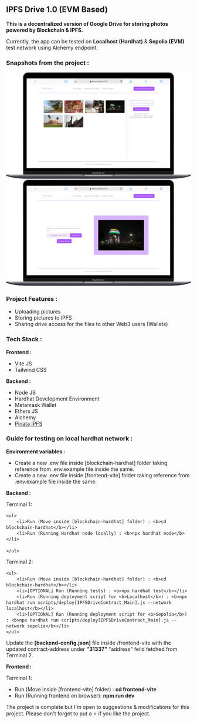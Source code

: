 <h2>IPFS Drive 1.0 (EVM Based)</h2>

<b>This is a decentralized version of Google Drive for storing photos powered by Blockchain & IPFS.</b>

Currently, the app can be tested on <b>Localhost (Hardhat)</b> & <b>Sepolia (EVM)</b> test network using Alchemy endpoint.

<h3><b>Snapshots from the project :</b></h3>

<img src="./project-assets/screenshot-1.png" width="650">

<img src="./project-assets/screenshot-2.png" width="650">

<h3><b>Project Features :</b></h3>

<ul>
    <li>Uploading pictures</li>
    <li>Storing pictures to IPFS</li>
    <li>Sharing drive access for the files to other Web3 users (Wallets)</li>
</ul>

<h3><b>Tech Stack :</b></h3>

<b>Frontend :</b>

<ul>
    <li>Vite JS</li>
    <li>Tailwind CSS</li>
</ul>

<b>Backend :</b>

<ul>
    <li>Node JS</li>
    <li>Hardhat Development Environment</li>
    <li>Metamask Wallet</li>
    <li>Ethers JS</li>
    <li>Alchemy</li>
    <li><a href="https://www.pinata.cloud/">Pinata IPFS</a></li>
</ul>

<h3><b>Guide for testing on local hardhat network :</b></h3>

<b>Environment variables :</b>

<ul>
    <li>Create a new .env file inside [blockchain-hardhat] folder taking reference from .env.example file inside the same.</li>
    <li>Create a new .env file inside [frontend-vite] folder taking reference from .env.example file inside the same.</li>
</ul>

<b>Backend :</b>

Terminal 1:

    <ul>
        <li>Run (Move inside [blockchain-hardhat] folder) : <b>cd blockchain-hardhat</b></li>
        <li>Run (Running Hardhat node locally) : <b>npx hardhat node</b></li>

    </ul>

Terminal 2:

    <ul>
        <li>Run (Move inside [blockchain-hardhat] folder) : <b>cd blockchain-hardhat</b></li>
        <li>[OPTIONAL] Run (Running tests) : <b>npx hardhat test</b></li>
        <li>Run (Running deployment script for <b>Localhost</b>) : <b>npx hardhat run scripts/deploy[IPFSDriveContract_Main].js --network localhost</b></li>
        <li>[OPTIONAL] Run (Running deployment script for <b>Sepolia</b>) : <b>npx hardhat run scripts/deploy[IPFSDriveContract_Main].js --network sepolia</b></li>
    </ul>

Update the <b>[backend-config.json]</b> file inside /frontend-vite with the updated contract-address under <b>"31337"</b> "address" feild fetched from Terminal 2.

<b>Frontend :</b>

Terminal 1:

<ul>
    <li>Run (Move inside [frontend-vite] folder) : <b>cd frontend-vite</b></li>
    <li>Run (Running frontend on browser): <b>npm run dev</b></li>
</ul>

The project is complete but I'm open to suggestions & modifications for this project. Please don't forget to put a ⭐ if you like the project.
